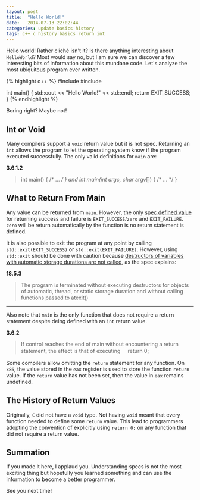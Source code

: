 ```yaml
---
layout: post
title:  "Hello World!"
date:   2014-07-13 22:02:44
categories: update basics history
tags: c++ c history basics return int
---
```


Hello world! Rather cliché isn't it? Is there anything interesting about `HelloWorld`? Most would say no, but I am sure we can discover a few interesting bits of information about this mundane code. Let's analyze the most ubiquitous program ever written.

{% highlight c++ %}
#include <iostream>
#include <cstdlib>
 
int main()
{
  std::cout << "Hello World!" << std::endl;
  return EXIT_SUCCESS;
}
{% endhighlight %}

Boring right? Maybe not! 

Int or Void
---
Many compilers support a `void` return value but it is not spec. Returning an `int` allows the program to let the operating system know if the program executed successfully. The only valid definitions for `main` are:

**3.6.1.2**

> int main() { /* ... */ }
> and
> int main(int argc, char* argv[]) { /* ... */ }

What to Return From Main
---
Any value can be returned from `main`. However, the only <i class="icon-share"></i>[spec defined value][exit_status] for returning success and failure is `EXIT_SUCCESS`/`zero` and `EXIT_FAILURE`. `zero` will be return automatically by the function is no return statement is defined.

It is also possible to exit the program at any point by calling `std::exit(EXIT_SUCCESS)` or `std::exit(EXIT_FAILURE)`. However, using `std::exit` should be done with caution because <i class="icon-share"></i>[destructors of variables with automatic storage durations are not called][exit], as the spec explains:

**18.5.3**

> The program is terminated without executing destructors for objects of automatic, thread, or static storage duration and without calling functions passed to atexit()

___

Also note that `main` is the only function that does not require a return statement despite deing defined with an `int` return value.

**3.6.2**

> If control reaches the end of main without encountering a return statement, the eﬀect is that of executing
> &nbsp;&nbsp;&nbsp;&nbsp;return 0;

Some compilers  allow omitting the `return` statement for any function. On `x86`, the value stored in the `eax` register is used to store the function `return` value. If the `return` value has not been set, then the value in `eax` remains undefined. 

The History of Return Values
---
Originally, `C` did not have a `void` type. Not having `void` meant that every function needed to define some `return` value. This lead to programmers adopting the convention of explicitly using `return 0;` on any function that did not require a return value.

Summation
---
If you made it here, I applaud you. Understanding specs is not the most exciting thing but hopefully you learned something and can use the information to become a better programmer.

See you next time!


[exit_status]: http://en.cppreference.com/w/cpp/utility/program/EXIT_status
[exit]: http://en.cppreference.com/w/cpp/utility/program/exit
